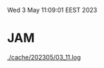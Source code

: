 Wed  3 May 11:09:01 EEST 2023
# JAM
<a href='./cache/202305/03_11.log'>./cache/202305/03_11.log</a>
